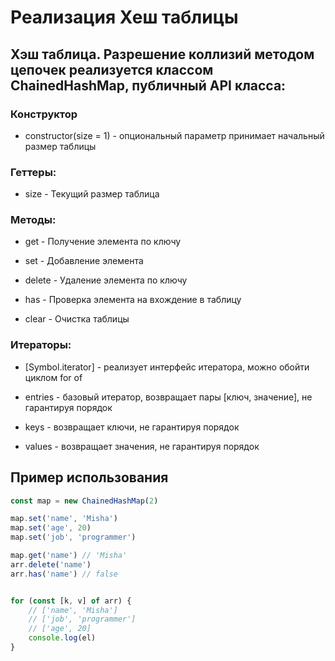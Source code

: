 # Реализация Хеш таблицы

## Хэш таблица. Разрешение коллизий методом цепочек реализуется классом ChainedHashMap, публичный API класса:

### Конструктор 

- constructor(size = 1) - опциональный параметр принимает начальный размер таблицы

### Геттеры:

- size - Текущий размер таблица

### Методы:

- get - Получение элемента по ключу

- set - Добавление элемента

- delete - Удаление элемента по ключу

- has - Проверка элемента на вхождение в таблицу

- clear - Очистка таблицы

### Итераторы:

- [Symbol.iterator] - реализует интерфейс итератора, можно обойти циклом for of

- entries - базовый итератор, возвращает пары [ключ, значение], не гарантируя порядок

- keys - возвращает ключи, не гарантируя порядок

- values - возвращает значения, не гарантируя порядок

## Пример использования

```js
const map = new ChainedHashMap(2)

map.set('name', 'Misha')
map.set('age', 20)
map.set('job', 'programmer')

map.get('name') // 'Misha'
arr.delete('name')
arr.has('name') // false


for (const [k, v] of arr) {
    // ['name', 'Misha']
    // ['job', 'programmer']
    // ['age', 20]
    console.log(el)
}
```